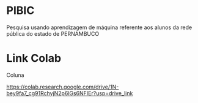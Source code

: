 # PIBIC
Pesquisa usando aprendizagem de máquina referente aos alunos da rede pública do estado de PERNAMBUCO

# Link Colab

Coluna 

https://colab.research.google.com/drive/1N-bey9fa7_cg91RchyjN2p6lGs6NFIEr?usp=drive_link
